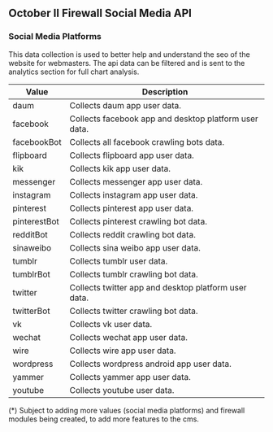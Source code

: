 ## October II Firewall Social Media API

### Social Media Platforms

This data collection is used to better help and understand the seo of the website for webmasters. The api data can be filtered and is sent to the analytics section for full chart analysis.

Value | Description
---|---
daum | Collects daum app user data.
facebook | Collects facebook app and desktop platform user data.
facebookBot | Collects all facebook crawling bots data.
flipboard | Collects flipboard app user data.
kik | Collects kik app user data.
messenger | Collects messenger app user data.
instagram | Collects instagram app user data.
pinterest | Collects pinterest app user data.
pinterestBot | Collects pinterest crawling bot data.
redditBot | Collects reddit crawling bot data.
sinaweibo | Collects sina weibo app user data.
tumblr | Collects tumblr user data.
tumblrBot | Collects tumblr crawling bot data.
twitter | Collects twitter app and desktop platform user data.
twitterBot | Collects twitter crawling bot data.
vk | Collects vk user data.
wechat | Collects wechat app user data.
wire | Collects wire app user data.
wordpress | Collects wordpress android app user data.
yammer | Collects yammer app user data.
youtube | Collects youtube user data.

(*) Subject to adding more values (social media platforms) and firewall modules being created, to add more features to the cms.
